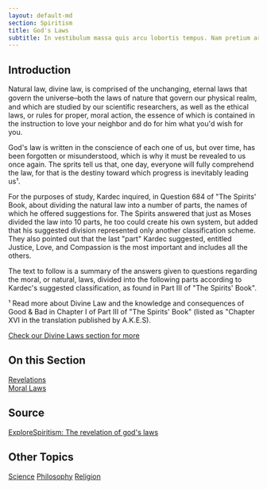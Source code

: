 ```yaml
---
layout: default-md
section: Spiritism
title: God's Laws
subtitle: In vestibulum massa quis arcu lobortis tempus. Nam pretium arcu in odio vulputate luctus.
---
```


## Introduction
Natural law, divine law, is comprised of the unchanging, eternal laws that govern the universe  ̶  both the laws of nature that govern our physical realm, and which are studied by our scientific researchers, as well as the ethical laws, or rules for proper, moral action, the essence of which is contained in the instruction to love your neighbor and do for him what you'd wish for you.  

God's law is written in the conscience of each one of us, but over time, has been forgotten or misunderstood, which is why it must be revealed to us once again.  The sprits tell us that, one day, everyone will fully comprehend the law, for that is the destiny toward which progress is inevitably leading us¹.

For the purposes of study, Kardec inquired, in Question 684 of "The Spirits' Book, about dividing the natural law into a number of parts, the names of which he offered suggestions for.  The Spirits answered that just as Moses divided the law into 10 parts, he too could create his own system, but added that his suggested division represented only another classification scheme.  They also pointed out that the last "part" Kardec suggested, entitled Justice, Love, and Compassion is the most important and includes all the others.

The text to follow is a summary of the answers given to questions regarding the moral, or natural, laws, divided into the following parts according to Kardec's suggested classification, as found in Part III of "The Spirits' Book".   

¹  Read more about Divine Law and the knowledge and consequences of Good & Bad  in Chapter I of Part III of "The Spirits' Book"  (listed as "Chapter XVI in the translation published by A.K.E.S).

<a href="/divine-laws" class="button special">Check our Divine Laws section for more</a>


## On this Section
[Revelations](revelations)  
[Moral Laws](moral-laws)  



## Source
[ExploreSpiritism: The revelation of god's laws](//www.explorespiritism.com/religionrevelation.htm)



## Other Topics
<a href="/spiritism/science/" class="button">Science</a>
<a href="/spiritism/philosophy/" class="button">Philosophy</a>
<a href="/spiritism/religion/" class="button">Religion</a>